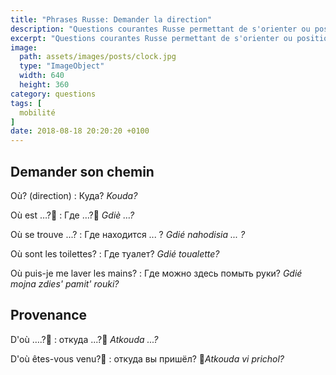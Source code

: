 ```yaml
---
title: "Phrases Russe: Demander la direction"
description: "Questions courantes Russe permettant de s'orienter ou positionner un objet."
excerpt: "Questions courantes Russe permettant de s'orienter ou positionner un objet."
image:
  path: assets/images/posts/clock.jpg
  type: "ImageObject"
  width: 640
  height: 360
category: questions
tags: [
  mobilité
]
date: 2018-08-18 20:20:20 +0100
---
```



## Demander son chemin

Où? (direction)
: Куда?
*Kouda?*

Où est …?
: Где …?
*Gdiè …?*

Où se trouve ...?
: Где находится ... ?
*Gdié nahodisia ... ?*

Où sont les toilettes?
: Где туалет?
*Gdié toualette?*

Où puis-je me laver les mains?
: Где можно здесь помыть руки?
*Gdié mojna zdies' pamit' rouki?*


## Provenance

D'où ….?
: откуда ...?
*Atkouda ...?*

D'où êtes-vous venu?
: откуда вы пришёл?
*Atkouda vi prichol?*
